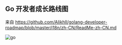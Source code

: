##  Go 开发者成长路线图



来自 https://github.com/Alikhll/golang-developer-roadmap/blob/master/i18n/zh-CN/ReadMe-zh-CN.md



![go](https://raw.githubusercontent.com/Alikhll/golang-developer-roadmap/master/i18n/zh-CN/golang-developer-roadmap-zh-CN.png)



